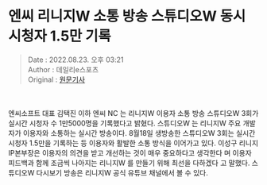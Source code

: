 <!-- 타이틀 -->  
# 엔씨 리니지W 소통 방송 스튜디오W 동시 시청자  1.5만 기록  
<!-- 기사 정보 -->  
> Date : 2022.08.23. 오후 03:21  
> Author : 데일리e스포츠  
> Original : [원문기사](https://n.news.naver.com/mnews/article/347/0000165847?sid=105)  
<br/>  
<!-- 대표 이미지 -->  
<img alt="" src="https://imgnews.pstatic.net/image/347/2022/08/23/2022082315195307491da2c546b3a1245817854_20220823152101450.jpg?type=w647"/>  
<br/><br/>  
<!-- 기사 본문 -->  
엔씨소프트 대표 김택진 이하 엔씨 NC 는 리니지W 이용자 소통 방송 스튜디오W 3회가 실시간 시청자 수 1만5000명을 기록했다고 밝혔다.
스튜디오W 는 리니지W 주요 개발자가 이용자와 소통하는 실시간 방송이다.
8월18일 생방송한 스튜디오W 3회는 실시간 시청자 1.5만을 기록하는 등 이용자와 활발한 소통 방식을 이어가고 있다.
이성구 리니지IP본부장은 이용자의 의견을 받고 개선하는 것이 매우 중요하다고 생각한다 며 이용자 피드백과 함께 조금씩 나아지는 리니지W 를 만들기 위해 최선을 다하겠다 고 말했다.
스튜디오W 다시보기 방송은 리니지W 공식 유튜브 채널에서 볼 수 있다.  
<br/><br/><br/>  

